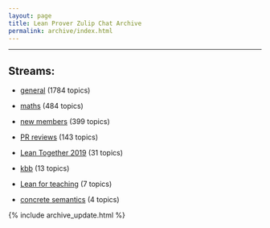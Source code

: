```yaml
---
layout: page
title: Lean Prover Zulip Chat Archive
permalink: archive/index.html
---
```


---

## Streams:

* [general](113488general/index.html) (1784 topics)

* [maths](116395maths/index.html) (484 topics)

* [new members](113489newmembers/index.html) (399 topics)

* [PR reviews](144837PRreviews/index.html) (143 topics)

* [Lean Together 2019](179818LeanTogether2019/index.html) (31 topics)

* [kbb](141825kbb/index.html) (13 topics)

* [Lean for teaching](187764Leanforteaching/index.html) (7 topics)

* [concrete semantics](187724concretesemantics/index.html) (4 topics)


{% include archive_update.html %}